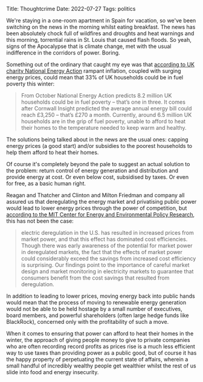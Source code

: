 Title: Thoughtcrime
Date: 2022-07-27
Tags: politics

We're staying in a one-room apartment in Spain for vacation, so we've been
switching on the news in the morning whilst eating breakfast. The news has been
absolutely chock full of wildfires and droughts and heat warnings and this
morning, torrential rains in St. Louis that caused flash floods. So yeah, signs
of the Apocalypse that is climate change, met with the usual indifference in the
corridors of power. Boring.

Something out of the ordinary that caught my eye was that [according to UK
charity National Energy Action](https://www.nea.org.uk/who-we-are/about-nea/)
rampant inflation, coupled with surging energy prices, could mean that 33% of UK
households could be in fuel poverty this winter:

> From October National Energy Action predicts 8.2 million UK households could
> be in fuel poverty – that’s one in three. It comes after Cornwall Insight
> predicted the average annual energy bill could reach £3,250 – that’s £270 a
> month. Currently, around 6.5 million UK households are in the grip of fuel
> poverty, unable to afford to heat their homes to the temperature needed to
> keep warm and healthy.

The solutions being talked about in the news are the usual ones: capping energy
prices (a good start) and/or subsidies to the poorest households to help them
afford to heat their homes.

Of course it's completely beyond the pale to suggest an actual solution to the
problem: return control of energy generation and distribution and provide energy
at cost. Or even below cost, subsidised by taxes. Or even for free, as a basic
human right.

Reagan and Thatcher and Clinton and Milton Friedman and company all assured us
that deregulating the energy market and privatising public power would lead to
lower energy prices through the power of competition, but [according to the MIT
Center for Energy and Environmental Policy
Research](https://ceepr.mit.edu/deregulation-market-power-and-prices-evidence-from-the-electricity-sector/),
this has not been the case:

> electric deregulation in the U.S. has resulted in increased prices from market
> power, and that this effect has dominated cost efficiencies. Though there was
> early awareness of the potential for market power in deregulated markets, the
> fact that the effects of market power could considerably exceed the savings
> from increased cost efficiency is surprising. Our findings point to the
> importance of careful market design and market monitoring in electricity
> markets to guarantee that consumers benefit from the cost savings that
> resulted from deregulation.

In addition to leading to lower prices, moving energy back into public hands
would mean that the process of moving to renewable energy generation would not
be able to be held hostage by a small number of executives, board members, and
powerful shareholders (often large hedge funds like BlackRock), concerned only
with the profitability of such a move.

When it comes to ensuring that power can afford to heat their homes in the
winter, the approach of giving people money to give to private companies who are
often recording record profits as prices rise is a much less efficient way to
use taxes than providing power as a public good, but of course it has the happy
property of perpetuating the current state of affairs, wherein a small handful
of incredibly wealthy people get wealthier whilst the rest of us slide into food
and energy insecurity.
